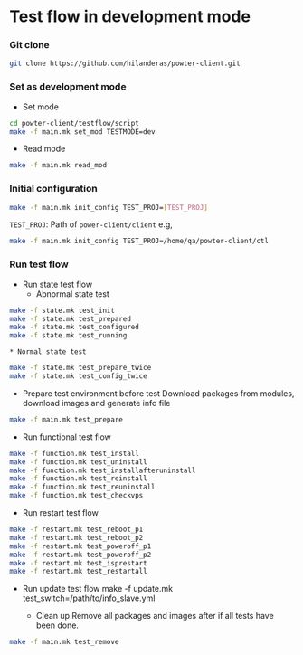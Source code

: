 # Test flow in development mode

###  Git clone
```bash
git clone https://github.com/hilanderas/powter-client.git
```

### Set as development mode
* Set mode
```bash
cd powter-client/testflow/script
make -f main.mk set_mod TESTMODE=dev
```

* Read mode
```bash
make -f main.mk read_mod
```


### Initial configuration
```bash
make -f main.mk init_config TEST_PROJ=[TEST_PROJ]
```
`TEST_PROJ`: Path of `power-client/client`
e.g,
```bash
make -f main.mk init_config TEST_PROJ=/home/qa/powter-client/ctl
```

### Run test flow
* Run state test flow
	* Abnormal state test
```bash
make -f state.mk test_init
make -f state.mk test_prepared
make -f state.mk test_configured
make -f state.mk test_running
```
	* Normal state test
```bash
make -f state.mk test_prepare_twice
make -f state.mk test_config_twice
```

* Prepare test environment before test
Download packages from modules, download images and generate info file
```bash
make -f main.mk test_prepare
```

* Run functional test flow
```bash
make -f function.mk test_install
make -f function.mk test_uninstall
make -f function.mk test_installafteruninstall
make -f function.mk test_reinstall
make -f function.mk test_reuninstall
make -f function.mk test_checkvps
```

* Run restart test flow
```bash
make -f restart.mk test_reboot_p1
make -f restart.mk test_reboot_p2
make -f restart.mk test_poweroff_p1
make -f restart.mk test_poweroff_p2
make -f restart.mk test_isprestart
make -f restart.mk test_restartall
```

* Run update test flow
make -f update.mk test_switch=/path/to/info_slave.yml

	* Clean up
Remove all packages and images after if all tests have been done.
```bash
make -f main.mk test_remove
```
